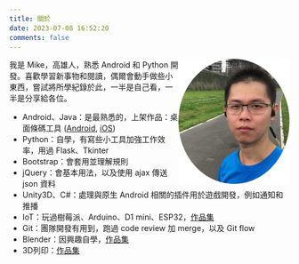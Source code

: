 ```yaml
---
title: 關於
date: 2023-07-08 16:52:20
comments: false
---
```


<img src="/assets/mike.png" width="200px" align="right"/>
我是 Mike，高雄人，熟悉 Android 和 Python 開發。喜歡學習新事物和閱讀，偶爾會動手做些小東西，嘗試將所學紀錄於此，一半是自己看，一半是分享給各位。

- Android、Java：是最熟悉的，上架作品：桌面條碼工具 ([Android](https://play.google.com/store/apps/details?id=com.usermark.barcode_home_widget), [iOS](https://apps.apple.com/us/app/桌面條碼工具/id6742226521))
- Python：自學，有寫些小工具加強工作效率，用過 Flask、Tkinter
- Bootstrap：會套用並理解規則
- jQuery：會基本用法，以及使用 ajax 傳送 json 資料
- Unity3D、C#：處理與原生 Android 相關的插件用於遊戲開發，例如通知和推播
- IoT：玩過樹莓派、Arduino、D1 mini、ESP32，[作品集](/iot-works)
- Git：團隊開發有用到，跑過 code review 加 merge，以及 Git flow
- Blender：因興趣自學，[作品集](/blender-works)
- 3D列印：[作品集](/3d-print-works)
